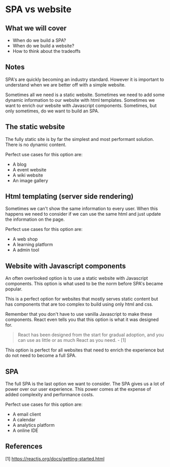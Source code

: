 # SPA vs website 

## What we will cover

- When do we build a SPA?
- When do we build a website?
- How to think about the tradeoffs

## Notes

SPA's are quickly becoming an industry standard.
However it is important to understand when we are better off with a simple website.

Sometimes all we need is a static website.
Sometimes we need to add some dynamic information to our website with html templates.
Sometimes we want to enrich our website with Javascript components.
Sometimes, but only sometimes, do we want to build an SPA.


## The static website

The fully static site is by far the simplest and most performant solution.
There is no dynamic content.

Perfect use cases for this option are:

* A blog
* A event website
* A wiki website
* An image gallery

## Html templating (server side rendering)

Sometimes we can't show the same information to every user.
When this happens we need to consider if we can use the same html and just update the information on the page.

Perfect use cases for this option are:

* A web shop
* A learning platform
* A admin tool

## Website with Javascript components

An often overlooked option is to use a static website with Javascript components.
This option is what used to be the norm before SPA's became popular.

This is a perfect option for websites that mostly serves static content but has components that are too complex to build using only html and css.

Remember that you don't have to use vanilla Javascript to make these components.
React even tells you that this option is what it was designed for.

> React has been designed from the start for gradual adoption, and you can use as little or as much React as you need. - [1]

This option is perfect for all websites that need to enrich the experience but do not need to become a full SPA.

## SPA

The full SPA is the last option we want to consider.
The SPA gives us a lot of power over our user experience.
This power comes at the expense of added complexity and performance costs.

Perfect use cases for this option are:

* A email client
* A calendar
* A analytics platform
* A online IDE

## References

[1] https://reactjs.org/docs/getting-started.html
